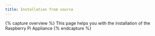 ```yaml
---
title: Installation from source
---
```


{% capture overview %}
This page helps you with the installation of the Raspberry Pi Appliance
{% endcapture %}

